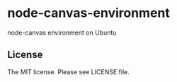 # node-canvas-environment

node-canvas environment on Ubuntu

## License

The MIT license. Please see LICENSE file.
